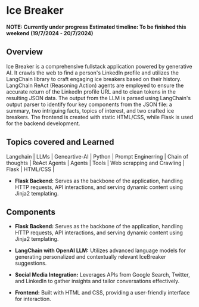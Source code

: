 # Ice Breaker

**NOTE: Currently under progress**
**Estimated timeline: To be finished this weekend (19/7/2024 - 20/7/2024)**

## Overview

Ice Breaker is a comprehensive fullstack application powered by generative AI. It crawls the web to find a person's LinkedIn profile and utilizes the LangChain library to craft engaging ice breakers based on their history. LangChain ReAct (Reasoning Action) agents are employed to ensure the accurate return of the LinkedIn profile URL and to clean tokens in the resulting JSON data. The output from the LLM is parsed using LangChain's output parser to identify four key components from the JSON file: a summary, two intriguing facts, topics of interest, and two crafted ice breakers. The frontend is created with static HTML/CSS, while Flask is used for the backend development.

## Topics covered and Learned
Langchain | LLMs | Geneartive-AI | Python | Prompt Enginerring | Chain of thoughts | ReAct Agents | Agents | Tools | Web scrapping and Crawling | Flask | HTML/CSS |

- **Flask Backend:** Serves as the backbone of the application, handling HTTP requests, API interactions, and serving dynamic content using Jinja2 templating.

## Components

- **Flask Backend:** Serves as the backbone of the application, handling HTTP requests, API interactions, and serving dynamic content using Jinja2 templating.

- **LangChain with OpenAI LLM:** Utilizes advanced language models for generating personalized and contextually relevant IceBreaker suggestions.

- **Social Media Integration:** Leverages APIs from Google Search, Twitter, and LinkedIn to gather insights and tailor conversations effectively.

- **Frontend:** Built with HTML and CSS, providing a user-friendly interface for interaction.

